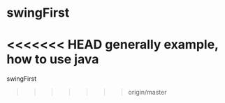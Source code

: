 swingFirst
==========

<<<<<<< HEAD
generally example, how to use java
=======
swingFirst
>>>>>>> origin/master
